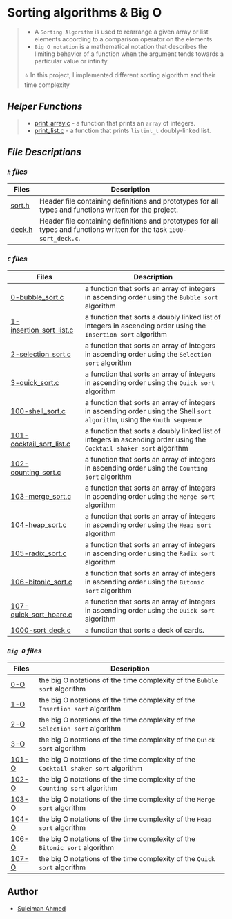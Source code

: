 # Sorting algorithms & Big O

> - A `Sorting Algorithm` is used to rearrange a given array or list elements according to a comparison operator on the elements
> - `Big O notation` is a mathematical notation that describes the limiting behavior of a function when the argument tends towards a particular value or infinity.
>
> ⭐ In this project, I implemented different sorting algorithm and their time complexity


## *Helper Functions*

> - [print_array.c](https://github.com/Montodel/sorting_algorithms/blob/main/print_array.c) - a function that prints an `array` of integers.
> - [print_list.c](https://github.com/Montodel/sorting_algorithms/blob/main/print_list.c) - a function that prints `listint_t` doubly-linked list.

## *File Descriptions*

### *`h` files*

| Files | Description |
| ----------- | ----------- |
| [sort.h](https://github.com/Montodel/sorting_algorithms/blob/main/sort.h) | Header file containing definitions and prototypes for all types and functions written for the project. |
| [deck.h](https://github.com/Montodel/sorting_algorithms/blob/main/deck.h) | Header file containing definitions and prototypes for all types and functions written for the task `1000-sort_deck.c`. |

### *`C` files*

| Files | Description |
| ----------- | ----------- |
| [0-bubble_sort.c](https://github.com/Montodel/sorting_algorithms/blob/main/0-bubble_sort.c) | a function that sorts an array of integers in ascending order using the `Bubble sort` algorithm |
| [1-insertion_sort_list.c](https://github.com/Montodel/sorting_algorithms/blob/main/1-insertion_sort_list.c) | a function that sorts a doubly linked list of integers in ascending order using the `Insertion sort` algorithm |
| [2-selection_sort.c](https://github.com/Montodel/sorting_algorithms/blob/main/2-selection_sort.c) | a function that sorts an array of integers in ascending order using the `Selection sort` algorithm |
| [3-quick_sort.c](https://github.com/Montodel/sorting_algorithms/blob/main/3-quick_sort.c) | a function that sorts an array of integers in ascending order using the `Quick sort` algorithm |
| [100-shell_sort.c](https://github.com/Montodel/sorting_algorithms/blob/main/100-shell_sort.c) | a function that sorts an array of integers in ascending order using the Shell `sort algorithm`, using the `Knuth sequence` |
| [101-cocktail_sort_list.c](https://github.com/Montodel/sorting_algorithms/blob/main/101-cocktail_sort_list.c) |  a function that sorts a doubly linked list of integers in ascending order using the `Cocktail shaker sort` algorithm |
| [102-counting_sort.c](https://github.com/Montodel/sorting_algorithms/blob/main/102-counting_sort.c) | a function that sorts an array of integers in ascending order using the `Counting sort` algorithm |
| [103-merge_sort.c](https://github.com/Montodel/sorting_algorithms/blob/main/103-merge_sort.c) |  a function that sorts an array of integers in ascending order using the `Merge sort` algorithm |
| [104-heap_sort.c](https://github.com/Montodel/sorting_algorithms/blob/main/104-heap_sort.c) | a function that sorts an array of integers in ascending order using the `Heap sort` algorithm |
| [105-radix_sort.c](https://github.com/Montodel/sorting_algorithms/blob/main/105-radix_sort.c) | a function that sorts an array of integers in ascending order using the `Radix sort` algorithm |
| [106-bitonic_sort.c](https://github.com/Montodel/sorting_algorithms/blob/main/106-bitonic_sort.c) | a function that sorts an array of integers in ascending order using the `Bitonic sort` algorithm |
| [107-quick_sort_hoare.c](https://github.com/Montodel/sorting_algorithms/blob/main/107-quick_sort_hoare.c) |  a function that sorts an array of integers in ascending order using the `Quick sort` algorithm |
| [1000-sort_deck.c](https://github.com/Montodel/sorting_algorithms/blob/main/1000-sort_deck.c) | a function that sorts a deck of cards. |

### *`Big O` files*

| Files | Description |
| ----------- | ----------- |
| [0-O](https://github.com/Montodel/sorting_algorithms/blob/main/0-O) | the big O notations of the time complexity of the `Bubble sort` algorithm |
| [1-O](https://github.com/Montodel/sorting_algorithms/blob/main/1-O) | the big O notations of the time complexity of the `Insertion sort` algorithm |
| [2-O](https://github.com/Montodel/sorting_algorithms/blob/main/2-O) | the big O notations of the time complexity of the `Selection sort` algorithm |
| [3-O](https://github.com/Montodel/sorting_algorithms/blob/main/3-O) | the big O notations of the time complexity of the `Quick sort` algorithm |
| [101-O](https://github.com/Montodel/sorting_algorithms/blob/main/101-O) | the big O notations of the time complexity of the `Cocktail shaker sort` algorithm |
| [102-O](https://github.com/Montodel/sorting_algorithms/blob/main/102-O) | the big O notations of the time complexity of the `Counting sort` algorithm |
| [103-O](https://github.com/Montodel/sorting_algorithms/blob/main/103-O) | the big O notations of the time complexity of the `Merge sort` algorithm |
| [104-O](https://github.com/Montodel/sorting_algorithms/blob/main/104-O) | the big O notations of the time complexity of the `Heap sort` algorithm |
| [106-O](https://github.com/Montodel/sorting_algorithms/blob/main/106-O) |  the big O notations of the time complexity of the `Bitonic sort` algorithm |
| [107-O](https://github.com/Montodel/sorting_algorithms/blob/main/107-O) | the big O notations of the time complexity of the `Quick sort` algorithm |


## Author

- [Suleiman Ahmed](https://github.com/Montodel)
